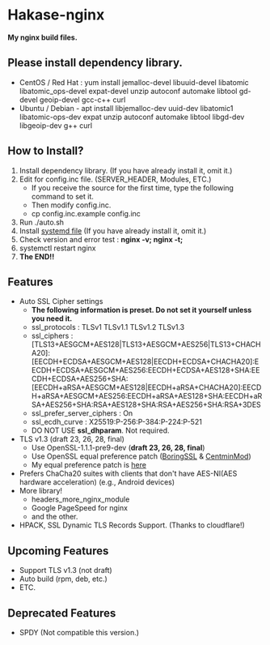 # Hakase-nginx
**My nginx build files.**

## Please install dependency library.
- CentOS / Red Hat : yum install jemalloc-devel libuuid-devel libatomic libatomic_ops-devel expat-devel unzip autoconf automake libtool gd-devel geoip-devel gcc-c++ curl
- Ubuntu / Debian - apt install libjemalloc-dev uuid-dev libatomic1 libatomic-ops-dev expat unzip autoconf automake libtool libgd-dev libgeoip-dev g++ curl

## How to Install?
1. Install dependency library. (If you have already install it, omit it.)
2. Edit for config.inc file. (SERVER_HEADER, Modules, ETC.)
    - If you receive the source for the first time, type the following command to set it.
    - Then modify config.inc.
    - cp config.inc.example config.inc
3. Run ./auto.sh
4. Install [systemd file](https://www.nginx.com/resources/wiki/start/topics/examples/systemd/) (If you have already install it, omit it.)
5. Check version and error test : **nginx -v; nginx -t;**
5. systemctl restart nginx
6. **The END!!**

## Features
- Auto SSL Cipher settings
    - **The following information is preset. Do not set it yourself unless you need it.**
    - ssl_protocols : TLSv1 TLSv1.1 TLSv1.2 TLSv1.3
    - ssl_ciphers : [TLS13+AESGCM+AES128|TLS13+AESGCM+AES256|TLS13+CHACHA20]:[EECDH+ECDSA+AESGCM+AES128|EECDH+ECDSA+CHACHA20]:EECDH+ECDSA+AESGCM+AES256:EECDH+ECDSA+AES128+SHA:EECDH+ECDSA+AES256+SHA:[EECDH+aRSA+AESGCM+AES128|EECDH+aRSA+CHACHA20]:EECDH+aRSA+AESGCM+AES256:EECDH+aRSA+AES128+SHA:EECDH+aRSA+AES256+SHA:RSA+AES128+SHA:RSA+AES256+SHA:RSA+3DES
    - ssl_prefer_server_ciphers : On
    - ssl_ecdh_curve : X25519:P-256:P-384:P-224:P-521
    - DO NOT USE **ssl_dhparam**. Not required.
- TLS v1.3 (draft 23, 26, 28, final)
    - Use OpenSSL-1.1.1-pre9-dev (**draft 23, 26, 28, final**)
    - Use OpenSSL equal preference patch ([BoringSSL](https://github.com/google/boringssl) & [CentminMod](https://centminmod.com/))
    - My equal preference patch is [here](https://git.hakase.app/Hakase/openssl-patch/src/branch/master/openssl-equal-pre9_ciphers.patch)
- Prefers ChaCha20 suites with clients that don't have AES-NI(AES hardware acceleration) (e.g., Android devices)
- More library!
    - headers_more_nginx_module
    - Google PageSpeed for nginx
    - and the other.
- HPACK, SSL Dynamic TLS Records Support. (Thanks to cloudflare!)

## Upcoming Features
- Support TLS v1.3 (not draft)
- Auto build (rpm, deb, etc.)
- ETC.

## Deprecated Features
- SPDY (Not compatible this version.)

